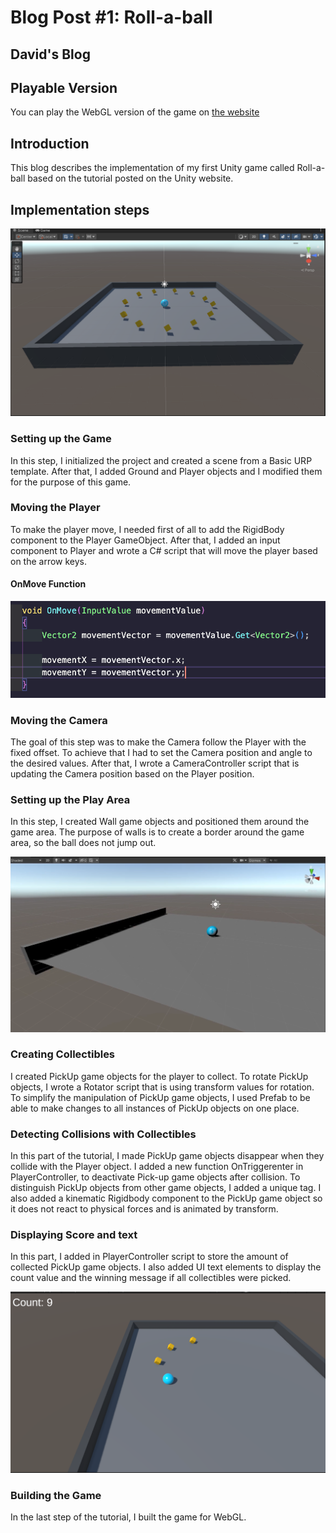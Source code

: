 # Blog Post #1: Roll-a-ball

## David's Blog

## Playable Version
You can play the WebGL version of the game on [the website](https://davidek776.github.io/Rollaball/)


## Introduction
This blog describes the implementation of my first Unity game called Roll-a-ball based on the tutorial posted on the Unity website.

## Implementation steps

![Game overiew](../Screenshots/introduction-image.png?raw=true)

### Setting up the Game
In this step, I initialized the project and created a scene from a Basic URP template. After that, I added Ground and Player objects and I modified them for the purpose of this game.


### Moving the Player
To make the player move, I needed first of all to add the RigidBody component to the Player GameObject. After that, I added an input component to Player and wrote a C# script that will move the player based on the arrow keys.

#### OnMove Function
![Player on move function](../Screenshots/player-on-move-function.png?raw=true)


### Moving the Camera
The goal of this step was to make the Camera follow the Player with the fixed offset. To achieve that I had to set the Camera position and angle to the desired values. After that, I wrote a CameraController script that is updating the Camera position based on the Player position.

### Setting up the Play Area
In this step, I created Wall game objects and positioned them around the game area. The purpose of walls is to create a border around the game area, so the ball does not jump out.

![Setting up the play area](../Screenshots/setting-up-the-wall.png?raw=true)

### Creating Collectibles
I created PickUp game objects for the player to collect. To rotate PickUp objects, I wrote a Rotator script that is using transform values for rotation. To simplify the manipulation of PickUp game objects, I used Prefab to be able to make changes to all instances of PickUp objects on one place.

### Detecting Collisions with Collectibles
In this part of the tutorial, I made PickUp game objects disappear when they collide with the Player object. I added a new function OnTriggerenter in PlayerController, to deactivate Pick-up game objects after collision. To distinguish PickUp objects from other game objects, I added a unique tag. I also added a kinematic Rigidbody component to the PickUp game object so it does not react to physical forces and is animated by transform.

### Displaying Score and text
In this part, I added in PlayerController script to store the amount of collected PickUp game objects. I also added UI text elements to display the count value and the winning message if all collectibles were picked.

![Displaying count value](../Screenshots/displaying-count-value.png?raw=true)

### Building the Game
In the last step of the tutorial, I built the game for WebGL.
 


